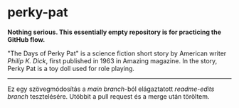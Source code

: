 # perky-pat
**Nothing serious. This essentially empty repository is for practicing the GitHub flow.**

"The Days of Perky Pat" is a science fiction short story by American writer _Philip K. Dick_, first published in 1963 in Amazing magazine. In the story, Perky Pat is a toy doll used for role playing.

--------

Ez egy szövegmódosítás a _main branch_-ból elágaztatott _readme-edits branch_ tesztelésére. Utóbbit a pull request és a merge után töröltem.
